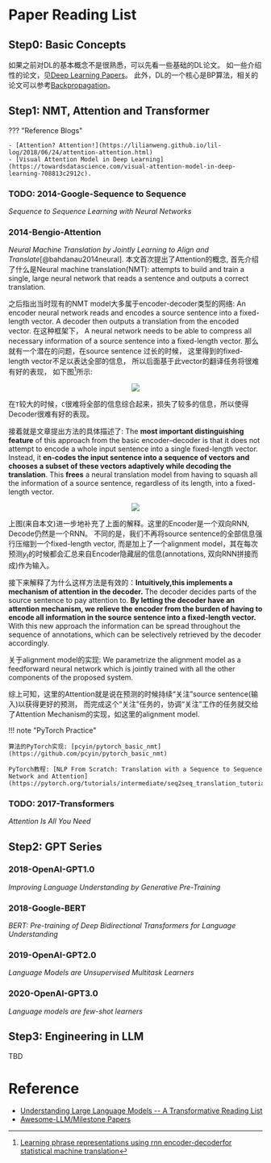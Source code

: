 # Paper Reading List

## Step0: Basic Concepts
如果之前对DL的基本概念不是很熟悉，可以先看一些基础的DL论文。
如一些介绍性的论文，见[Deep Learning Papers](../../datascience/dl/paper.md)。
此外，DL的一个核心是BP算法，相关的论文可以参考[Backpropagation](../../datascience/dl/bp/index.md)。

## Step1: NMT, Attention and Transformer

??? "Reference Blogs"

    - [Attention? Attention!](https://lilianweng.github.io/lil-log/2018/06/24/attention-attention.html)
    - [Visual Attention Model in Deep Learning](https://towardsdatascience.com/visual-attention-model-in-deep-learning-708813c2912c).

### TODO: 2014-Google-Sequence to Sequence
*Sequence to Sequence Learning with Neural Networks*

### 2014-Bengio-Attention
*Neural Machine Translation by Jointly Learning to Align and Translate*[@bahdanau2014neural].
本文首次提出了Attention的概念, 首先介绍了什么是Neural machine translation(NMT):
attempts to build and train a single, large neural network that reads a sentence
and outputs a correct translation.

之后指出当时现有的NMT model大多属于encoder-decoder类型的网络:
An encoder neural network reads and encodes a source sentence into a fixed-length vector.
A decoder then outputs a translation from the encoded vector.
在这种框架下， A neural network needs to be able to compress all necessary
information of a source sentence into a fixed-length vector.
那么就有一个潜在的问题，在source sentence 过长的时候，
这里得到的fixed-length vector不足以表达全部的信息，
所以后面基于此vector的翻译任务将很难有好的表现，
如下图[^1]所示:

<center>
<img src="https://i.loli.net/2021/02/24/SDztCQbhuq34FYc.png">
</center>


在`T`较大的时候，`C`很难将全部的信息综合起来，损失了较多的信息，所以使得Decoder很难有好的表现。

接着就是文章提出方法的具体描述了:
The **most important distinguishing feature** of this approach from the
basic encoder–decoder is that it does not attempt to encode a whole
input sentence into a single fixed-length vector.
Instead, it **en-codes the input sentence into a sequence of vectors and chooses a
subset of these vectors adaptively while decoding the translation**.
This **frees** a neural translation model from having to squash
all the information of a source sentence, regardless of its length, into a fixed-length vector.

<center>
<img src="https://i.loli.net/2021/02/24/2J1d9zXWIp8rht5.png">
</center>

上图(来自本文)进一步地补充了上面的解释。这里的Encoder是一个双向RNN, Decode仍然是一个RNN。
不同的是，我们不再将source sentence的全部信息强行压缩到一个fixed-length vector,
而是加上了一个alignment model，其在每次预测$y_t$的时候都会汇总来自Encoder隐藏层的信息(annotations, 双向RNN拼接而成)作为输入。

接下来解释了为什么这样方法是有效的：**Intuitively,this implements a mechanism of attention in the decoder.**
The decoder decides parts of the source sentence to pay attention to.
**By letting the decoder have an attention mechanism, we relieve the encoder
from the burden of having to encode all information in the source sentence into a fixed-length vector.**
With this new approach the information can be spread throughout the sequence of annotations,
which can be selectively retrieved by the decoder accordingly.

关于alignment model的实现: We parametrize the alignment model as a feedforward neural network
which is jointly trained with all the other components of the proposed system.

综上可知，这里的Attention就是说在预测的时候持续“关注”source sentence(输入)以获得更好的预测，
而完成这个“关注”任务的，协调“关注”工作的任务就交给了Attention Mechanism的实现，如这里的alignment model.


!!! note "PyTorch Practice"

    算法的PyTorch实现: [pcyin/pytorch_basic_nmt](https://github.com/pcyin/pytorch_basic_nmt)

    PyTorch教程: [NLP From Scratch: Translation with a Sequence to Sequence Network and Attention](https://pytorch.org/tutorials/intermediate/seq2seq_translation_tutorial.html)


### TODO: 2017-Transformers
*Attention Is All You Need*

## Step2: GPT Series

### 2018-OpenAI-GPT1.0
*Improving Language Understanding by Generative Pre-Training*

### 2018-Google-BERT
*BERT: Pre-training of Deep Bidirectional Transformers for Language Understanding*

### 2019-OpenAI-GPT2.0
*Language Models are Unsupervised Multitask Learners*

### 2020-OpenAI-GPT3.0
*Language models are few-shot learners*

## Step3: Engineering in LLM
TBD


# Reference
- [Understanding Large Language Models -- A Transformative Reading List](https://sebastianraschka.com/blog/2023/llm-reading-list.html)
- [Awesome-LLM/Milestone Papers](https://github.com/Hannibal046/Awesome-LLM?tab=readme-ov-file#milestone-papers)


[^1]: [Learning phrase representations using rnn encoder-decoderfor statistical machine translation](https://arxiv.org/pdf/1406.1078.pdf)



